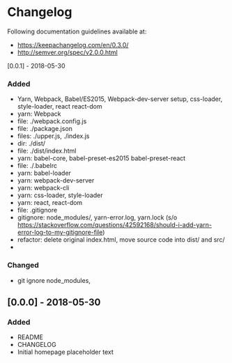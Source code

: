 # Changelog
Following documentation guidelines available at:
* https://keepachangelog.com/en/0.3.0/
* http://semver.org/spec/v2.0.0.html

[0.0.1] - 2018-05-30
### Added
- Yarn, Webpack, Babel/ES2015, Webpack-dev-server setup, css-loader, style-loader, react react-dom
- yarn: Webpack
- file: ./webpack.config.js
- file: ./package.json
- files: ./upper.js, ./index.js
- dir: ./dist/
- file: ./dist/index.html
- yarn: babel-core, babel-preset-es2015 babel-preset-react
- file: ./.babelrc
- yarn: babel-loader
- yarn: webpack-dev-server
- yarn: webpack-cli
- yarn: css-loader, style-loader
- yarn: react, react-dom
- file: .gitignore
- gitignore: node_modules/, yarn-error.log, yarn.lock (s/o https://stackoverflow.com/questions/42592168/should-i-add-yarn-error-log-to-my-gitignore-file)
- refactor: delete original index.html, move source code into dist/ and src/
- 

### Changed
- git ignore node_modules, 

## [0.0.0] - 2018-05-30
### Added
- README
- CHANGELOG
- Initial homepage placeholder text
